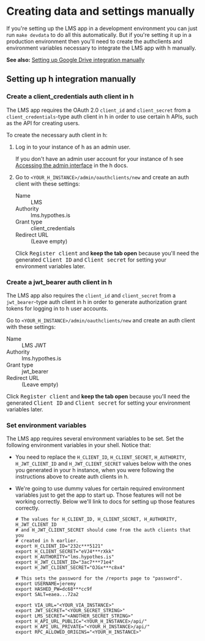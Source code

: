 Creating data and settings manually
===================================

If you're setting up the LMS app in a development environment you can just run
`make devdata` to do all this automatically. But if you're setting it up in a
production environment then you'll need to create the authclients and
environment variables necessary to integrate the LMS app with h manually.

**See also:** [Setting up Google Drive integration manually](google-drive.md)

## Setting up h integration manually

### Create a client_credentials auth client in h

The LMS app requires the OAuth 2.0 `client_id` and `client_secret` from a
`client_credentials`-type auth client in h in order to use certain h APIs, such
as the API for creating users.

To create the necessary auth client in h:

1. Log in to your instance of h as an admin user.

   If you don't have an admin user account for your instance of h see
   [Accessing the admin interface](http://h.readthedocs.io/en/latest/developing/administration/)
   in the h docs.

1. Go to `<YOUR_H_INSTANCE>/admin/oauthclients/new` and create an auth
   client with these settings:

   <dl>
     <dt>Name</dt>
     <dd>LMS</dd>
     <dt>Authority</dt>
     <dd>lms.hypothes.is</dd>
     <dt>Grant type</dt>
     <dd>client_credentials</dd>
     <dt>Redirect URL</dt>
     <dd>(Leave empty)</dd>
   </dl>

   Click <samp>Register client</samp> and **keep the tab open** because you'll
   need the generated <samp>Client ID</samp> and <samp>Client secret</samp> for
   setting your environment variables later.

### Create a jwt_bearer auth client in h

The LMS app also requires the `client_id` and `client_secret` from a
`jwt_bearer`-type auth client in h in order to generate authorization grant
tokens for logging in to h user accounts.

Go to `<YOUR_H_INSTANCE>/admin/oauthclients/new` and create an auth
client with these settings:

   <dl>
     <dt>Name</dt>
     <dd>LMS JWT</dd>
     <dt>Authority</dt>
     <dd>lms.hypothes.is</dd>
     <dt>Grant type</dt>
     <dd>jwt_bearer</dd>
     <dt>Redirect URL</dt>
     <dd>(Leave empty)</dd>
   </dl>

Click <samp>Register client</samp> and **keep the tab open** because you'll
need the generated <samp>Client ID</samp> and <samp>Client secret</samp> for
setting your environment variables later.

### Set environment variables

The LMS app requires several environment variables to be set. Set the following
environment variables in your shell. Notice that:

* You need to replace the `H_CLIENT_ID`, `H_CLIENT_SECRET`, `H_AUTHORITY`,
  `H_JWT_CLIENT_ID` and `H_JWT_CLIENT_SECRET` values below with the ones you
  generated in your h instance, when you
  were following the instructions above to create auth clients in h.
* We're going to use dummy values for certain required environment variables
  just to get the app to start up. Those features will not be working
  correctly. Below we'll link to docs for setting up those features correctly.

      # The values for H_CLIENT_ID, H_CLIENT_SECRET, H_AUTHORITY, H_JWT_CLIENT_ID
      # and H_JWT_CLIENT_SECRET should come from the auth clients that you
      # created in h earlier.
      export H_CLIENT_ID="232c***5121"
      export H_CLIENT_SECRET="eVJ4***rXkk"
      export H_AUTHORITY="lms.hypothes.is"
      export H_JWT_CLIENT_ID="3ac7***71e4"
      export H_JWT_CLIENT_SECRET="OJGx***c8x4"

      # This sets the password for the /reports page to "password".
      export USERNAME=jeremy
      export HASHED_PW=dc68***cc9f
      export SALT=eaea...72a2

      export VIA_URL="<YOUR_VIA_INSTANCE>"
      export JWT_SECRET="<YOUR_SECRET_STRING>"
      export LMS_SECRET="<ANOTHER_SECRET_STRING>"
      export H_API_URL_PUBLIC="<YOUR_H_INSTANCE>/api/"
      export H_API_URL_PRIVATE="<YOUR_H_INSTANCE>/api/"
      export RPC_ALLOWED_ORIGINS="<YOUR_H_INSTANCE>"
